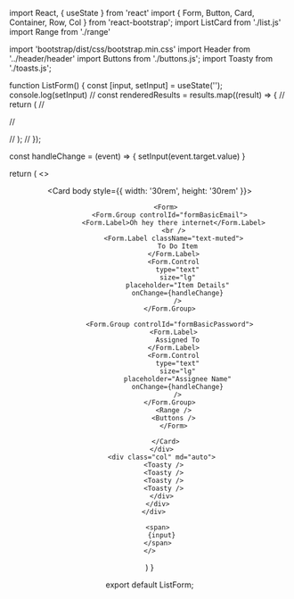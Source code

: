 import React, { useState } from 'react'
import { Form, Button, Card, Container, Row, Col } from 'react-bootstrap';
import ListCard from './list.js'
import Range from './range'

import 'bootstrap/dist/css/bootstrap.min.css'
import Header from '../header/header'
import Buttons from './buttons.js';
import Toasty from './toasts.js';



function ListForm() {
  const [input, setInput] = useState('');
  console.log(setInput)
  // const renderedResults = results.map((result) => {
  //   return (
  //     <div>

  //     </div>
  //   );
  // });

  const handleChange = (event) => {
    setInput(event.target.value)
  }

  return (
    <>
      <div class="container-sm">
         <Header />
        <div class="row">
          <div class="col" md="auto">
          <Card body style={{ width: '30rem', height: '30rem' }}>
            
            <Form>
              <Form.Group controlId="formBasicEmail">
                <Form.Label>Oh hey there internet</Form.Label>
                <br />
                <Form.Label className="text-muted">
                  To Do Item
                </Form.Label>
                <Form.Control
                  type="text"
                  size="lg"
                  placeholder="Item Details"
                  onChange={handleChange}
                  />
              </Form.Group>

              <Form.Group controlId="formBasicPassword">
                <Form.Label>
                  Assigned To
                </Form.Label>
                <Form.Control
                  type="text"
                  size="lg"
                  placeholder="Assignee Name"
                  onChange={handleChange}
                  />
              </Form.Group>
                <Range />
                <Buttons />
                </Form>
                
            </Card>
          </div>
          <div class="col" md="auto">
           <Toasty />
           <Toasty />
           <Toasty />
           <Toasty />
          </div>
        </div>
      </div>
        
        <span>
          {input}
        </span>
    </>
  )
}

export default ListForm;